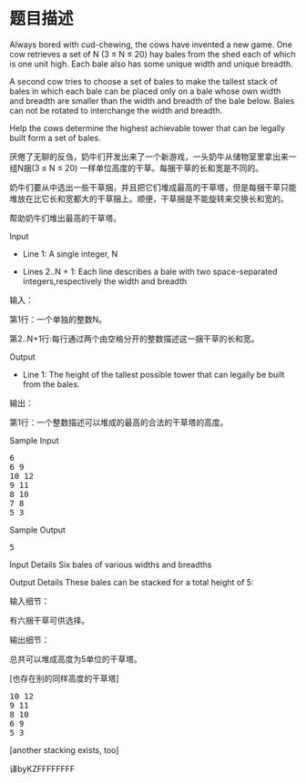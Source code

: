 # 题目描述


<p>
Always bored with cud-chewing, the cows have invented a new game. One cow retrieves a set of N (3 ≤ N ≤ 20) hay bales from the shed each of which is one unit high. Each bale also has some unique width and unique breadth.
</p>
<p>
A second cow tries to choose a set of bales to make the tallest stack of bales in which each bale can be placed only on a bale whose own width and breadth are smaller than the width and breadth of the bale below. Bales can not be rotated to interchange the width and breadth.
</p>
<p>
Help the cows determine the highest achievable tower that can be legally built form a set of bales.
</p>
<p>
</p><p>
厌倦了无聊的反刍，奶牛们开发出来了一个新游戏，一头奶牛从储物室里拿出来一组N捆(3 ≤ N ≤ 20) 一样单位高度的干草。每捆干草的长和宽是不同的。
</p>
<p>
奶牛们要从中选出一些干草捆，并且把它们堆成最高的干草塔，但是每捆干草只能堆放在比它长和宽都大的干草捆上。顺便，干草捆是不能旋转来交换长和宽的。
</p>
<p>
帮助奶牛们堆出最高的干草塔。
</p>
<p></p>
<p>
Input
</p>
<ul>
<li>
Line 1: A single integer, N
</li>
</ul>
<ul>
<li>
Lines 2..N + 1: Each line describes a bale with two space-separated integers,respectively the width and breadth
</li>
</ul>
<p>
</p><p>
输入：
</p>
<p>
第1行：一个单独的整数N。
</p>
<p>
第2..N+1行:每行通过两个由空格分开的整数描述这一捆干草的长和宽。
</p>
<p></p>
<p>
Output
</p>
<ul>
<li>
Line 1: The height of the tallest possible tower that can legally be built from the bales.
</li>
</ul>
<p>
</p><p>
输出：
</p>
<p>
第1行：一个整数描述可以堆成的最高的合法的干草塔的高度。
</p>
<p></p>
<p>
Sample Input
</p>
<pre>6
6 9
10 12
9 11
8 10
7 8
5 3
</pre>
<p>
Sample Output
</p>
<pre>5
</pre>
<p>
Input Details Six bales of various widths and breadths
</p>
<p>
Output Details These bales can be stacked for a total height of 5:
</p>
<p>
</p><p>
输入细节：
</p>
<p>
有六捆干草可供选择。
</p>
<p>
输出细节：
</p>
<p>
总共可以堆成高度为5单位的干草塔。
</p>
<p>
[也存在别的同样高度的干草塔]
</p>
<p></p>
<pre>10 12
9 11
8 10
6 9
5 3
</pre>
<p>
[another stacking exists, too]
</p>
<p>
译byKZFFFFFFFF
</p>
